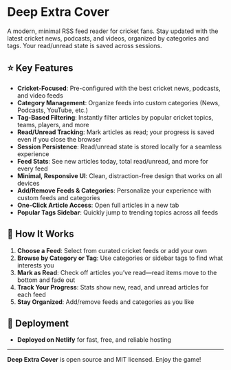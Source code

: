 # Deep Extra Cover

A modern, minimal RSS feed reader for cricket fans. Stay updated with the latest cricket news, podcasts, and videos, organized by categories and tags. Your read/unread state is saved across sessions.

## ⭐ Key Features

- **Cricket-Focused**: Pre-configured with the best cricket news, podcasts, and video feeds
- **Category Management**: Organize feeds into custom categories (News, Podcasts, YouTube, etc.)
- **Tag-Based Filtering**: Instantly filter articles by popular cricket topics, teams, players, and more
- **Read/Unread Tracking**: Mark articles as read; your progress is saved even if you close the browser
- **Session Persistence**: Read/unread state is stored locally for a seamless experience
- **Feed Stats**: See new articles today, total read/unread, and more for every feed
- **Minimal, Responsive UI**: Clean, distraction-free design that works on all devices
- **Add/Remove Feeds & Categories**: Personalize your experience with custom feeds and categories
- **One-Click Article Access**: Open full articles in a new tab
- **Popular Tags Sidebar**: Quickly jump to trending topics across all feeds

## 🏏 How It Works

1. **Choose a Feed**: Select from curated cricket feeds or add your own
2. **Browse by Category or Tag**: Use categories or sidebar tags to find what interests you
3. **Mark as Read**: Check off articles you’ve read—read items move to the bottom and fade out
4. **Track Your Progress**: Stats show new, read, and unread articles for each feed
5. **Stay Organized**: Add/remove feeds and categories as you like

## 🚀 Deployment

- **Deployed on Netlify** for fast, free, and reliable hosting

---

**Deep Extra Cover** is open source and MIT licensed. Enjoy the game! 